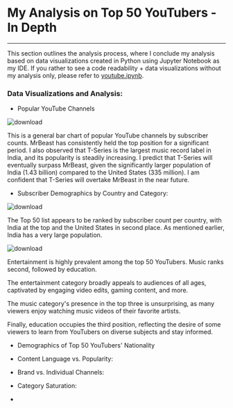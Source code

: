 # My Analysis on Top 50 YouTubers - In Depth

---

This section outlines the analysis process, where I conclude my analysis based on data visualizations created in Python using Jupyter Notebook as my IDE. If you rather to see a code readability + data visualizations without my analysis only, please refer to [youtube.ipynb](https://github.com/erickarambulo/youtube/blob/main/youtube.ipynb).

### Data Visualizations and Analysis:

- Popular YouTube Channels

![download](https://github.com/user-attachments/assets/01431b1d-1f6e-4821-8652-b528b7a98930)

This is a general bar chart of popular YouTube channels by subscriber counts. MrBeast has consistently held the top position for a significant period. I also observed that T-Series is the largest music record label in India, and its popularity is steadily increasing. I predict that T-Series will eventually surpass MrBeast, given the significantly larger population of India (1.43 billion) compared to the United States (335 million). I am confident that T-Series will overtake MrBeast in the near future.

- Subscriber Demographics by Country and Category:

![download](https://github.com/user-attachments/assets/7dad4c4a-d0f8-475c-a02d-c5a632fac330)

The Top 50 list appears to be ranked by subscriber count per country, with India at the top and the United States in second place. As mentioned earlier, India has a very large population.

![download](https://github.com/user-attachments/assets/56bae3be-abd5-4e8f-90c7-401c83aebdbb)

Entertainment is highly prevalent among the top 50 YouTubers. Music ranks second, followed by education.

The entertainment category broadly appeals to audiences of all ages, captivated by engaging video edits, gaming content, and more.

The music category's presence in the top three is unsurprising, as many viewers enjoy watching music videos of their favorite artists.

Finally, education occupies the third position, reflecting the desire of some viewers to learn from YouTubers on diverse subjects and stay informed.

- Demographics of Top 50 YouTubers' Nationality



- Content Language vs. Popularity:

- Brand vs. Individual Channels:

- Category Saturation:

- 
